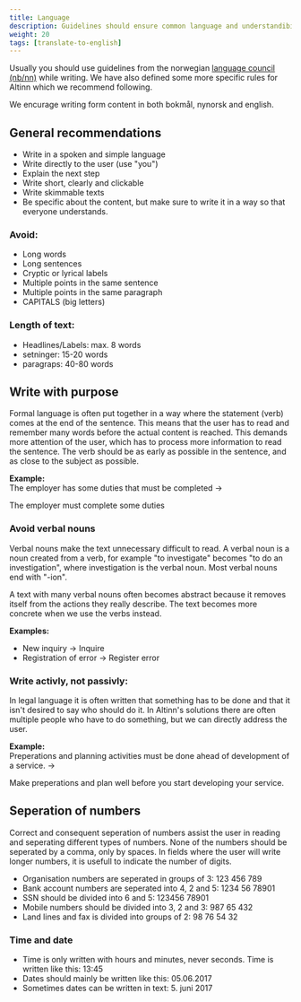 ```yaml
---
title: Language
description: Guidelines should ensure common language and understandibility across services in Altinn. 
weight: 20
tags: [translate-to-english]
---
```


Usually you should use guidelines from the norwegian [language council (nb/nn)](https://www.sprakradet.no/klarsprak/om-skriving/generelle-skriverad-bokmal/) while writing. We have also defined some more specific rules for Altinn which we recommend following.

We encurage writing form content in both bokmål, nynorsk and english.  
## General recommendations
- Write in a spoken and simple language
- Write directly to the user (use "you")
- Explain the next step
- Write short, clearly and clickable
- Write skimmable texts
- Be specific about the content, but make sure to write it in a way so that everyone understands.

### Avoid:
- Long words 
- Long sentences  
- Cryptic or lyrical labels
- Multiple points in the same sentence 
- Multiple points in the same paragraph 
- CAPITALS (big letters) 

### Length of text:
- Headlines/Labels: max. 8 words 
- setninger: 15-20 words
- paragraps: 40-80 words 

## Write with purpose
Formal language is often put together in a way where the statement (verb) comes at the end of the sentence. 
This means that the user has to read and remember many words before the actual content is reached. This demands more
attention of the user, which has to process more information to read the sentence. 
The verb should be as early as possible in the sentence, and as close to the subject as possible. 

**Example:**  
The employer has some duties that must be completed →

The employer must complete some duties

### Avoid verbal nouns
Verbal nouns make the text unnecessary difficult to read.
A verbal noun is a noun created from a verb, for example "to investigate" becomes "to do an investigation",
where investigation is the verbal noun. Most verbal nouns end with "-ion".

A text with many verbal nouns often becomes abstract because it removes itself from the actions they really describe. 
The text becomes more concrete when we use the verbs instead. 

**Examples:**  
- New inquiry → Inquire
- Registration of error → Register error

### Write activly, not passivly: 
In legal language it is often written that something has to be done and that it isn't desired to say who should do it.
In Altinn's solutions there are often multiple people who have to do something, but we can directly address the user. 

**Example:**  
Preperations and planning activities must be done ahead of development of a service. →

Make preperations and plan well before you start developing your service.

## Seperation of numbers
Correct and consequent seperation of numbers assist the user in reading and seperating different types of numbers.
None of the numbers should be seperated by a comma, only by spaces. In fields where the user will write longer numbers, it is usefull to indicate the number of digits. 

- Organisation numbers are seperated in groups of 3: 123 456 789
- Bank account numbers are seperated into 4, 2 and 5: 1234 56 78901
- SSN should be divided into 6 and 5: 123456 78901
- Mobile numbers should be divided into 3, 2 and 3: 987 65 432
- Land lines and fax is divided into groups of 2: 98 76 54 32

### Time and date
- Time is only written with hours and minutes, never seconds. Time is written like this: 13:45 
- Dates should mainly be written like this: 05.06.2017
- Sometimes dates can be written in text: 5. juni 2017
